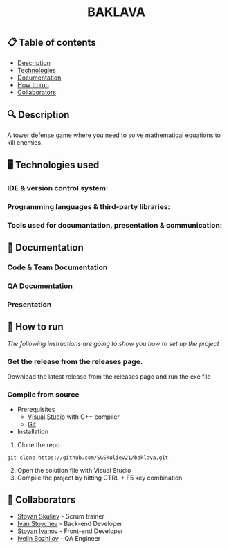 <h1 align="center"> BAKLAVA <h1>

## 📋 Table of contents
  - [Description](#description)
  - [Technologies](#technologies)
  - [Documentation](#docs)
  - [How to run](#install)
  - [Collaborators](#collaborators)

## 🔍 Description <a name="description"></a>
A tower defense game where you need to solve mathematical equations to kill enemies.

## 🖥️ Technologies used <a name="technologies"></a>
### IDE & version control system:

### Programming languages & third-party libraries:

### Tools used for documantation, presentation & communication:

## 📃 Documentation <a name="docs"></a>
### Code & Team Documentation

### QA Documentation

### Presentation

## 🚀 How to run <a name="install"></a>
*The following instructions are going to show you how to set up the project*

### Get the release from the releases page.
Download the latest release from the releases page and run the exe file

### Compile from source
- Prerequisites
  - [Visual Studio](https://visualstudio.microsoft.com/vs/) with C++ compiler
  - [Git](https://git-scm.com/)
- Installation
1. Clone the repo.
```
git clone https://github.com/SGSkuliev21/baklava.git
```
2. Open the solution file with Visual Studio
3. Compile the project by hitting CTRL + F5 key combination

## 🧑 Collaborators <a name="collaborators"></a>
- [Stoyan Skuliev](https://github.com/SGSkuliev21) - Scrum trainer
- [Ivan Stoychev](https://github.com/IYStoychev21) - Back-end Developer
- [Stoyan Ivanov](https://github.com/SDIvanov21) - Front-end Developer
- [Ivelin Bozhilov](https://github.com/IIBozhilov21) - QA Engineer
